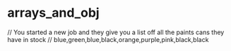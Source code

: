 # arrays_and_obj
// You started a new job and they give you a list off all the paints cans they have in stock
// blue,green,blue,black,orange,purple,pink,black,black
